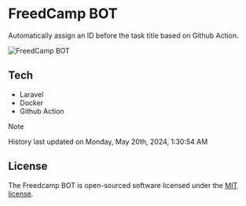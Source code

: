 # FreedCamp BOT

Automatically assign an ID before the task title based on Github Action.

![FreedCamp BOT](https://repository-images.githubusercontent.com/737932867/7d34798b-2680-471c-b089-a78a718d3d6a)

## Tech

- Laravel
- Docker
- Github Action

> [!NOTE]  
> History last updated on Monday, May 20th, 2024, 1:30:54 AM

## License

The Freedcamp BOT is open-sourced software licensed under the [MIT license](https://opensource.org/licenses/MIT).
